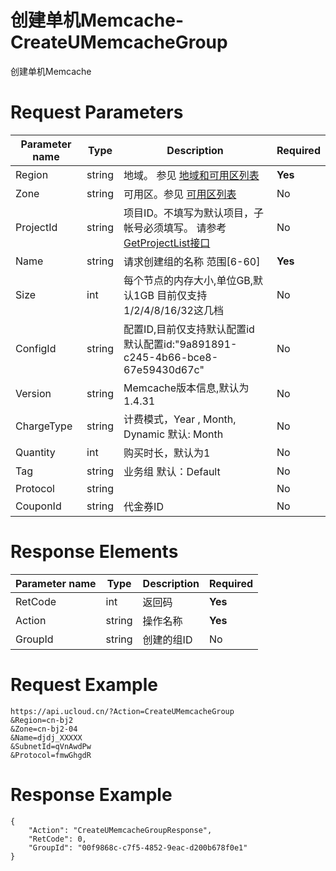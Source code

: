 # 创建单机Memcache-CreateUMemcacheGroup

创建单机Memcache

# Request Parameters
|Parameter name|Type|Description|Required|
|---|---|---|---|
|Region|string|地域。 参见 [地域和可用区列表](../summary/regionlist.html)|**Yes**|
|Zone|string|可用区。参见 [可用区列表](../summary/regionlist.html)|No|
|ProjectId|string|项目ID。不填写为默认项目，子帐号必须填写。 请参考[GetProjectList接口](../summary/get_project_list.html)|No|
|Name|string|请求创建组的名称 范围[6-60]|**Yes**|
|Size|int|每个节点的内存大小,单位GB,默认1GB 目前仅支持1/2/4/8/16/32这几档|No|
|ConfigId|string|配置ID,目前仅支持默认配置id 默认配置id:"9a891891-c245-4b66-bce8-67e59430d67c"|No|
|Version|string|Memcache版本信息,默认为1.4.31|No|
|ChargeType|string|计费模式，Year , Month, Dynamic 默认: Month|No|
|Quantity|int|购买时长，默认为1|No|
|Tag|string|业务组 默认：Default|No|
|Protocol|string||No|
|CouponId|string|代金券ID|No|

# Response Elements
|Parameter name|Type|Description|Required|
|---|---|---|---|
|RetCode|int|返回码|**Yes**|
|Action|string|操作名称|**Yes**|
|GroupId|string|创建的组ID|No|

# Request Example
```
https://api.ucloud.cn/?Action=CreateUMemcacheGroup
&Region=cn-bj2
&Zone=cn-bj2-04
&Name=djdj_XXXXX
&SubnetId=qVnAwdPw
&Protocol=fmwGhgdR
```

# Response Example
```
{
    "Action": "CreateUMemcacheGroupResponse", 
    "RetCode": 0, 
    "GroupId": "00f9868c-c7f5-4852-9eac-d200b678f0e1"
}
```

